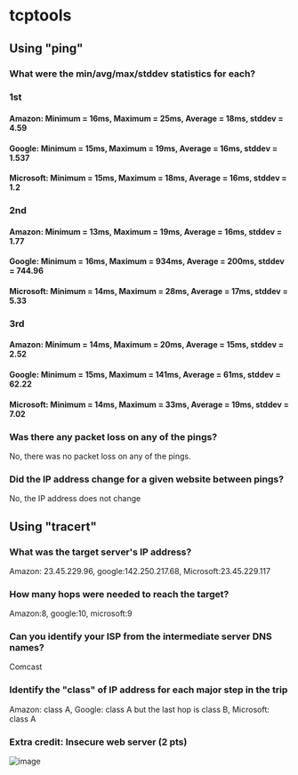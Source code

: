 # tcptools
## Using "ping" 
### What were the min/avg/max/stddev statistics for each?
### 1st
#### Amazon: Minimum = 16ms, Maximum = 25ms, Average = 18ms, stddev = 4.59
#### Google: Minimum = 15ms, Maximum = 19ms, Average = 16ms, stddev = 1.537
#### Microsoft: Minimum = 15ms, Maximum = 18ms, Average = 16ms, stddev = 1.2
### 2nd
#### Amazon: Minimum = 13ms, Maximum = 19ms, Average = 16ms, stddev = 1.77
#### Google: Minimum = 16ms, Maximum = 934ms, Average = 200ms, stddev = 744.96
#### Microsoft: Minimum = 14ms, Maximum = 28ms, Average = 17ms, stddev = 5.33
### 3rd
#### Amazon: Minimum = 14ms, Maximum = 20ms, Average = 15ms, stddev = 2.52
#### Google: Minimum = 15ms, Maximum = 141ms, Average = 61ms, stddev = 62.22
#### Microsoft: Minimum = 14ms, Maximum = 33ms, Average = 19ms, stddev = 7.02

### Was there any packet loss on any of the pings?
No, there was no packet loss on any of the pings. 
### Did the IP address change for a given website between pings?
No, the IP address does not change

## Using "tracert"
### What was the target server's IP address?
Amazon: 23.45.229.96, google:142.250.217.68, Microsoft:23.45.229.117
### How many hops were needed to reach the target?
Amazon:8, google:10, microsoft:9
### Can you identify your ISP from the intermediate server DNS names?
Comcast
### Identify the "class" of IP address for each major step in the trip
Amazon: class A,  Google: class A but the last hop is class B,  Microsoft: class A


### Extra credit: Insecure web server (2 pts)
![image](https://user-images.githubusercontent.com/57416548/230293184-3248e27c-69e1-4971-aa0a-383868a265f1.png)



